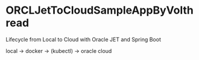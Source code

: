 # ORCLJetToCloudSampleAppByVolthread
Lifecycle from Local to Cloud with Oracle JET and Spring Boot 

local -> docker -> (kubectl) -> oracle cloud